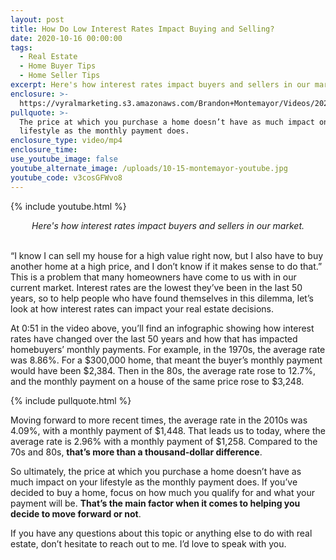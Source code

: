 ```yaml
---
layout: post
title: How Do Low Interest Rates Impact Buying and Selling?
date: 2020-10-16 00:00:00
tags:
  - Real Estate
  - Home Buyer Tips
  - Home Seller Tips
excerpt: Here's how interest rates impact buyers and sellers in our market.
enclosure: >-
  https://vyralmarketing.s3.amazonaws.com/Brandon+Montemayor/Videos/2020/How+Do+Low+Interest+Rates+Impact+Buying+and+Selling_.mp4
pullquote: >-
  The price at which you purchase a home doesn’t have as much impact on your
  lifestyle as the monthly payment does.
enclosure_type: video/mp4
enclosure_time:
use_youtube_image: false
youtube_alternate_image: /uploads/10-15-montemayor-youtube.jpg
youtube_code: v3cosGFWvo8
---
```


{% include youtube.html %}

<center><em>Here's how interest rates impact buyers and sellers in our market.</em></center>

<br>“I know I can sell my house for a high value right now, but I also have to buy another home at a high price, and I don’t know if it makes sense to do that.” This is a problem that many homeowners have come to us with in our current market. Interest rates are the lowest they’ve been in the last 50 years, so to help people who have found themselves in this dilemma, let’s look at how interest rates can impact your real estate decisions.

At 0:51 in the video above, you’ll find an infographic showing how interest rates have changed over the last 50 years and how that has impacted homebuyers’ monthly payments. For example, in the 1970s, the average rate was 8.86%. For a $300,000 home, that meant the buyer’s monthly payment would have been $2,384. Then in the 80s, the average rate rose to 12.7%, and the monthly payment on a house of the same price rose to $3,248.

{% include pullquote.html %}

Moving forward to more recent times, the average rate in the 2010s was 4.09%, with a monthly payment of $1,448. That leads us to today, where the average rate is 2.96% with a monthly payment of $1,258. Compared to the 70s and 80s, **that’s more than a thousand-dollar difference**.

So ultimately, the price at which you purchase a home doesn’t have as much impact on your lifestyle as the monthly payment does. If you’ve decided to buy a home, focus on how much you qualify for and what your payment will be. **That’s the main factor when it comes to helping you decide to move forward or not**.

If you have any questions about this topic or anything else to do with real estate, don’t hesitate to reach out to me. I’d love to speak with you.